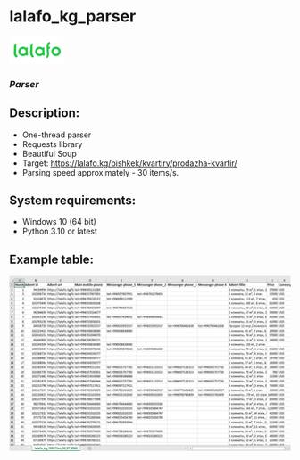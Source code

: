 # lalafo_kg_parser 
![<https://lalafo.kg/bishkek/kvartiry/prodazha-kvartir/>](https://raw.githubusercontent.com/Codyusey/lalafo_kg_parser/master/Logo.png)
### *Parser*

## Description:

- One-thread parser
- Requests library
- Beautiful Soup
- Target: https://lalafo.kg/bishkek/kvartiry/prodazha-kvartir/
- Parsing speed approximately - 30 items/s.

## System requirements:

- Windows 10 (64 bit)
- Python 3.10 or latest

## Example table:

![Table](https://raw.githubusercontent.com/Codyusey/lalafo_kg_parser/master/Example.png)
